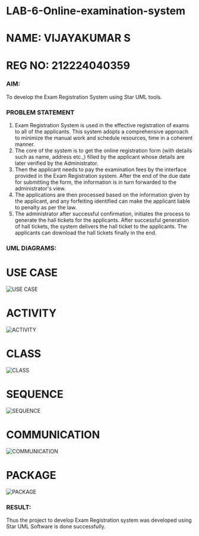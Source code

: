 # LAB-6-Online-examination-system
# NAME: VIJAYAKUMAR S
# REG NO: 212224040359
### AIM:
To develop the Exam Registration System using Star UML tools.
### PROBLEM STATEMENT
1. Exam Registration System is used in the effective registration of exams to all of the
applicants. This system adopts a comprehensive approach to minimize the manual work and
schedule resources, time in a coherent manner.
2. The core of the system is to get the online registration form (with details such as name,
address etc.,) filled by the applicant whose details are later verified by the Administrator.
3. Then the applicant needs to pay the examination fees by the interface provided in the
Exam Registration system. After the end of the due date for submitting the form, the
information is in turn forwarded to the administrator's view.
4. The applications are then processed based on the information given by the applicant,
and any forfeiting identified can make the applicant liable to penalty as per the law.
5. The administrator after successful confirmation, initiates the process to generate the
hall tickets for the applicants. After successful generation of hall tickets, the system delivers
the hall ticket to the applicants. The applicants can download the hall tickets finally in the end.
### UML DIAGRAMS:
# USE CASE
![USE CASE](https://github.com/user-attachments/assets/c91a9768-4318-4cb2-beac-9a3a5fe9d7a3)

# ACTIVITY
![ACTIVITY](https://github.com/user-attachments/assets/b37127e0-d336-4ab1-bc95-cc20aab38163)

# CLASS
![CLASS](https://github.com/user-attachments/assets/839dae7b-6a29-4dac-838d-b55fabf0d7a9)

# SEQUENCE
![SEQUENCE](https://github.com/user-attachments/assets/4de27f46-b149-443e-9078-8c2245093483)

# COMMUNICATION
![COMMUNICATION](https://github.com/user-attachments/assets/df786fda-06aa-4a70-8220-cfa366a345b3)

# PACKAGE
![PACKAGE](https://github.com/user-attachments/assets/a628b491-9a9f-4782-a273-6cf74e298cd7)



### RESULT:
Thus the project to develop Exam Registration system was developed using Star UML
Software is done successfully.
